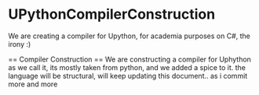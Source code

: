 UPythonCompilerConstruction
===========================

We are creating a compiler for Upython, for academia purposes on C#, the irony :)


== Compiler Construction ==
We are constructing a compiler for Uphython as we call it, its mostly taken from python, and we added a spice to it. 
the language will be structural, will keep updating this document.. as i commit more and more
